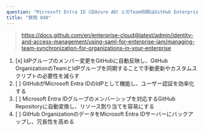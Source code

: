 ```yaml
---
question: "Microsoft Entra ID（旧Azure AD）とのTeam同期はGitHub Enterprise CloudのOrganizationにどのような利点をもたらしますか？"
title: "質問 040"
---
```


> https://docs.github.com/en/enterprise-cloud@latest/admin/identity-and-access-management/using-saml-for-enterprise-iam/managing-team-synchronization-for-organizations-in-your-enterprise
1. [x] IdPグループのメンバー変更をGitHubに自動反映し、GitHub OrganizationのTeamとIdPグループを同期することで手動更新やカスタムスクリプトの必要性を減らす
1. [ ] GitHubがMicrosoft Entra IDのIdPとして機能し、ユーザー認証を効率化する
1. [ ] Microsoft Entra IDグループのメンバーシップを対応するGitHub Repositoryに自動変換し、リソース割り当てを容易にする
1. [ ] GitHub OrganizationのデータをMicrosoft Entra IDサーバーにバックアップし、冗長性を高める
